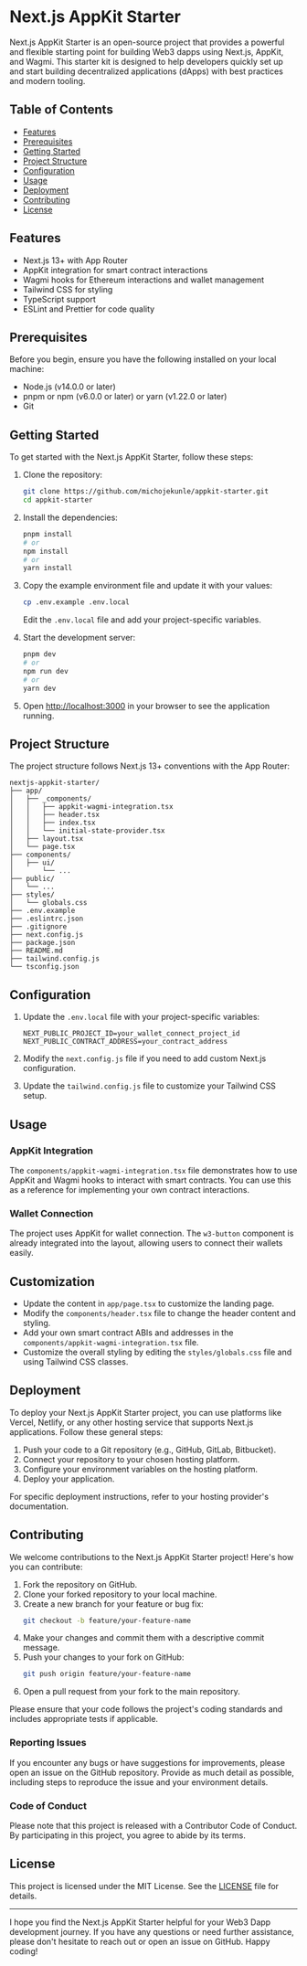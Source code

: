 # Next.js AppKit Starter

Next.js AppKit Starter is an open-source project that provides a powerful and flexible starting point for building Web3 dapps using Next.js, AppKit, and Wagmi. This starter kit is designed to help developers quickly set up and start building decentralized applications (dApps) with best practices and modern tooling.

## Table of Contents

- [Features](#features)
- [Prerequisites](#prerequisites)
- [Getting Started](#getting-started)
- [Project Structure](#project-structure)
- [Configuration](#configuration)
- [Usage](#usage)
- [Deployment](#deployment)
- [Contributing](#contributing)
- [License](#license)

## Features

- Next.js 13+ with App Router
- AppKit integration for smart contract interactions
- Wagmi hooks for Ethereum interactions and wallet management
- Tailwind CSS for styling
- TypeScript support
- ESLint and Prettier for code quality

## Prerequisites

Before you begin, ensure you have the following installed on your local machine:

- Node.js (v14.0.0 or later)
- pnpm or npm (v6.0.0 or later) or yarn (v1.22.0 or later)
- Git

## Getting Started

To get started with the Next.js AppKit Starter, follow these steps:

1. Clone the repository:

   ```bash
   git clone https://github.com/michojekunle/appkit-starter.git
   cd appkit-starter
   ```

2. Install the dependencies:

   ```bash
   pnpm install
   # or
   npm install
   # or
   yarn install
   ```

3. Copy the example environment file and update it with your values:

   ```bash
   cp .env.example .env.local
   ```

   Edit the `.env.local` file and add your project-specific variables.

4. Start the development server:

   ```bash
   pnpm dev
   # or
   npm run dev
   # or
   yarn dev
   ```

5. Open [http://localhost:3000](http://localhost:3000) in your browser to see the application running.

## Project Structure

The project structure follows Next.js 13+ conventions with the App Router:

```
nextjs-appkit-starter/
├── app/
│   ├── _components/
│   │   ├── appkit-wagmi-integration.tsx
│   │   ├── header.tsx
│   │   ├── index.tsx
│   │   └── initial-state-provider.tsx
│   ├── layout.tsx
│   └── page.tsx
├── components/
│   ├── ui/
│       └── ...
├── public/
│   └── ...
├── styles/
│   └── globals.css
├── .env.example
├── .eslintrc.json
├── .gitignore
├── next.config.js
├── package.json
├── README.md
├── tailwind.config.js
└── tsconfig.json
```

## Configuration

1. Update the `.env.local` file with your project-specific variables:

   ```
   NEXT_PUBLIC_PROJECT_ID=your_wallet_connect_project_id
   NEXT_PUBLIC_CONTRACT_ADDRESS=your_contract_address
   ```

2. Modify the `next.config.js` file if you need to add custom Next.js configuration.

3. Update the `tailwind.config.js` file to customize your Tailwind CSS setup.

## Usage

### AppKit Integration

The `components/appkit-wagmi-integration.tsx` file demonstrates how to use AppKit and Wagmi hooks to interact with smart contracts. You can use this as a reference for implementing your own contract interactions.

### Wallet Connection

The project uses AppKit for wallet connection. The `w3-button` component is already integrated into the layout, allowing users to connect their wallets easily.


## Customization

- Update the content in `app/page.tsx` to customize the landing page.
- Modify the `components/header.tsx` file to change the header content and styling.
- Add your own smart contract ABIs and addresses in the `components/appkit-wagmi-integration.tsx` file.
- Customize the overall styling by editing the `styles/globals.css` file and using Tailwind CSS classes.

## Deployment

To deploy your Next.js AppKit Starter project, you can use platforms like Vercel, Netlify, or any other hosting service that supports Next.js applications. Follow these general steps:

1. Push your code to a Git repository (e.g., GitHub, GitLab, Bitbucket).
2. Connect your repository to your chosen hosting platform.
3. Configure your environment variables on the hosting platform.
4. Deploy your application.

For specific deployment instructions, refer to your hosting provider's documentation.

## Contributing

We welcome contributions to the Next.js AppKit Starter project! Here's how you can contribute:

1. Fork the repository on GitHub.
2. Clone your forked repository to your local machine.
3. Create a new branch for your feature or bug fix:
   ```bash
   git checkout -b feature/your-feature-name
   ```
4. Make your changes and commit them with a descriptive commit message.
5. Push your changes to your fork on GitHub:
   ```bash
   git push origin feature/your-feature-name
   ```
6. Open a pull request from your fork to the main repository.

Please ensure that your code follows the project's coding standards and includes appropriate tests if applicable.

### Reporting Issues

If you encounter any bugs or have suggestions for improvements, please open an issue on the GitHub repository. Provide as much detail as possible, including steps to reproduce the issue and your environment details.

### Code of Conduct

Please note that this project is released with a Contributor Code of Conduct. By participating in this project, you agree to abide by its terms.

## License

This project is licensed under the MIT License. See the [LICENSE](LICENSE) file for details.

---

I hope you find the Next.js AppKit Starter helpful for your Web3 Dapp development journey. If you have any questions or need further assistance, please don't hesitate to reach out or open an issue on GitHub. Happy coding!
